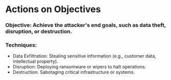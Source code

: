 # Actions on Objectives

### Objective: Achieve the attacker's end goals, such as data theft, disruption, or destruction.
### Techniques:
  - Data Exfiltration: Stealing sensitive information (e.g., customer data, intellectual property).
  - Disruption: Deploying ransomware or wipers to halt operations.
  - Destruction: Sabotaging critical infrastructure or systems.
